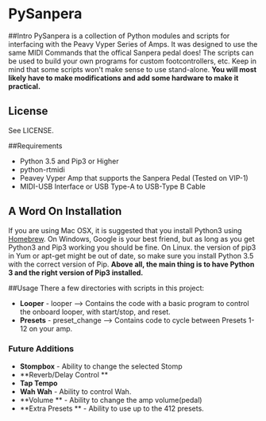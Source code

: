 # PySanpera

##Intro
PySanpera is a collection of Python modules and scripts for interfacing with the Peavy Vyper Series of Amps. It was designed to use the same MIDI Commands that the offical Sanpera pedal does! The scripts can be used to build your own programs for custom footcontrollers, etc. Keep in mind that some scripts won't make sense to use stand-alone. **You will most likely have to make modifications and add some hardware to make it practical.** 

## License 
See LICENSE. 

##Requirements
* Python 3.5 and Pip3 or Higher
* python-rtmidi
* Peavey Vyper Amp that supports the Sanpera Pedal (Tested on VIP-1)
* MIDI-USB Interface or USB Type-A to USB-Type B Cable


## A Word On Installation
If you are using Mac OSX, it is suggested that you install Python3 using [Homebrew](http://www.brew.sh). On Windows, Google is your best friend, but as long as you get Python3 and Pip3 working you should be fine. On Linux. the version of pip3 in Yum or apt-get might be out of date, so make sure you install Python 3.5 with the correct version of Pip. **Above all, the main thing is to have Python 3 and the right version of Pip3 installed.**


##Usage
There a few directories with scripts in this project:

 - **Looper** - looper --> Contains the code with a basic program to control the onboard looper, with start/stop, and reset. 
 - **Presets** - preset_change --> Contains code to cycle between Presets 1-12 on your amp. 

### Future Additions

 - **Stompbox** - Ability to change the selected Stomp
 - **Reverb/Delay Control **
 - **Tap Tempo**
 - **Wah Wah** - Ability to control Wah. 
 - **Volume ** - Ability to change the amp volume(pedal)
 - **Extra Presets ** - Ability to use up to the 412 presets. 

